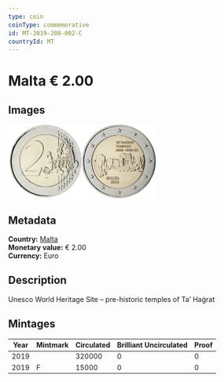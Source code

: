 ```yaml
---
type: coin
coinType: commemorative
id: MT-2019-200-002-C
countryId: MT
---
```


# Malta € 2.00

## Images

<img src="../../Images/common-2007-200.webp" height="150" alt="Front image"><img src="Images/MT-2019-200-002.webp" height="150" alt="Back image">

## Metadata

**Country:** [Malta](../../Countries/Malta/index.md)\
**Monetary value:** € 2.00\
**Currency:** Euro

## Description

Unesco World Heritage Site – pre-historic temples of Ta’ Haġrat

## Mintages

| Year | Mintmark | Circulated | Brilliant Uncirculated | Proof |
| ---- | -------- | ---------- | ---------------------- | ----- |
| 2019 |          | 320000     | 0                      | 0     |
| 2019 | F        | 15000      | 0                      | 0     |
